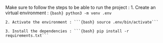Make sure to follow the steps to be able to run the project  :
    1. Create an virtual environment : ```{bash} python3 -m venv .env```
    
    2. Activate the environment : ```{bash} source .env/bin/activate```

    3. Install the dependencies : ```{bash} pip install -r requirements.txt```